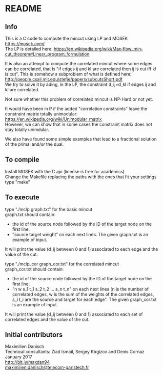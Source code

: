 # README

## Info

This is a C code to compute the mincut using LP and MOSEK https://mosek.com/  
The LP is detailed here:
https://en.wikipedia.org/wiki/Max-flow_min-cut_theorem#Linear_program_formulation

It is also an attempt to compute the correlated mincut where some edges can be correlated, that is "if edges ij and kl are correlated then ij is cut iff kl is cut".
This is somehow a subproblem of what is defined here: http://people.csail.mit.edu/stefje/papers/subcutsShort.pdf  
We try to solve it by ading, in the LP, the constraint d_ij=d_kl if edges ij and kl are correlated.

Not sure whether this problem of correlated mincut is NP-Hard or not yet.

It would have been in P if the added "correlation constraints" leave the constraint matrix totally unimodular: https://en.wikipedia.org/wiki/Unimodular_matrix  
However, we can show that in some cases the constraint matrix does not stay totally unimdular.

We also have found some simple examples that lead to a fractional solution of the primal and/or the dual.

## To compile

Install MOSEK with the C api (license is free for academics)  
Change the Makefile replacing the paths with the ones that fit your settings  
type "make"

## To execute

type "./mclp graph.txt" for the basic mincut  
graph.txt should contain:
- the id of the source node followed by the ID of the target node on the first line,
- "source target weight" on each next lines. The given graph.txt is an example of input.  

It will print the value (d_ij between 0 and 1) associated to each edge and the value of the cut.

type "./mclp_cor graph_cor.txt" for the correlated mincut  
graph_cor.txt should contain:
- the id of the source node followed by the ID of the target node on the first line,
- "n w s_1 t_1 s_2 t_2 ... s_n t_n" on each next lines (n is the number of correlated edges, w is the sum of the weights of the correlated edges, s_i t_i are the source and target for each edge". The given graph_cor.txt is an example of input.

It will print the value (d_ij between 0 and 1) associated to each set of correlated edges and the value of the cut.

## Initial contributors

Maximilien Danisch  
Technical consultants: Ziad Ismail, Sergey Kirgizov and Denis Cornaz  
January 2017  
http://bit.ly/maxdan94  
maximilien.danisch@telecom-paristech.fr
